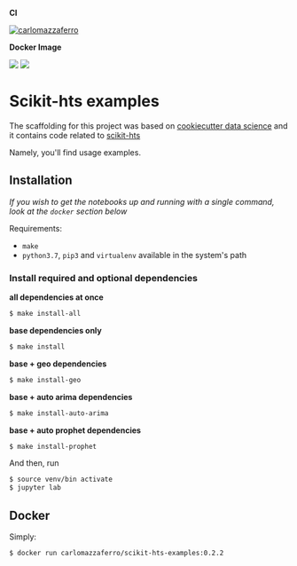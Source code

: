 **CI**

[![carlomazzaferro](https://circleci.com/gh/carlomazzaferro/scikit-hts-examples.svg?style=svg)](https://circleci.com/gh/carlomazzaferro/scikit-hts-examples)

**Docker Image**

[![](https://images.microbadger.com/badges/image/carlomazzaferro/scikit-hts-examples:0.2.2.svg)](https://microbadger.com/images/carlomazzaferro/scikit-hts-examples:0.2.2 "Get your own image badge on microbadger.com")
[![](https://images.microbadger.com/badges/version/carlomazzaferro/scikit-hts-examples:0.2.2.svg)](https://microbadger.com/images/carlomazzaferro/scikit-hts-examples:0.2.2 "Get your own version badge on microbadger.com")


Scikit-hts examples
==============================

The scaffolding for this project was based on 
[cookiecutter data science](https://drivendata.github.io/cookiecutter-data-science/)
and it contains code related to [scikit-hts](https://github.com/carlomazzaferro/scikit-hts)

Namely, you'll find usage examples. 

Installation
------------

*If you wish to get the notebooks up and running with a single command, look at the `docker` section below*

Requirements:

- `make`
- `python3.7`, `pip3` and `virtualenv` available in the system's path

###  Install required and optional dependencies

**all dependencies at once**

```bash
$ make install-all
```

**base dependencies only**

```bash
$ make install
```

**base + geo dependencies**

```bash
$ make install-geo
```

**base + auto arima dependencies**

```bash
$ make install-auto-arima
```

**base + auto prophet dependencies**

```bash
$ make install-prophet
```

And then, run 

```bash
$ source venv/bin activate 
$ jupyter lab 
```

Docker
------

Simply:

```bash
$ docker run carlomazzaferro/scikit-hts-examples:0.2.2
```




